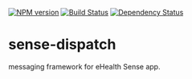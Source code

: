[![NPM version](https://badge.fury.io/js/sense-dispatch.png)](http://badge.fury.io/js/sense-dispatch)
[![Build Status](https://travis-ci.org/eHealthAfrica/sense-dispatch.png?branch=master)](https://travis-ci.org/eHealthAfrica/sense-dispatch)
[![Dependency Status](https://david-dm.org/eHealthAfrica/sense-dispatch.png)](https://david-dm.org/eHealthAfrica/sense-dispatch)

# sense-dispatch

messaging framework for eHealth Sense app.
